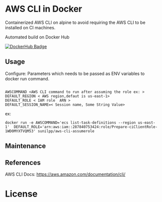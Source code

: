 # AWS CLI in Docker

Containerized AWS CLI on alpine to avoid requiring the AWS CLI to be installed on CI machines.

Automated build on Docker Hub

[![DockerHub Badge](https://hub.docker.com/v2/users/sunilpp/avatar/)](https://hub.docker.com/r/sunilpp/aws-cli-assumerole/)

## Usage

Configure:
 Parameters which needs to be passed as ENV variables to docker run command.

```

AWSCOMMAND <AWS CLI command to run after assuming the role ex: >
DEFAULT_REGION < AWS region,defaut is us-east-1>
DEFAULT_ROLE < IAM role  ARN >
DEFAULT_SESSION_NAME=< Session name, Some String Value>
```

ex:


```
docker run -e AWSCOMMAND='ecs list-task-definitions --region us-east-1'  DEFAULT_ROLE='arn:aws:iam::287840753424:role/Prepare-ciClientRole-1WD0MYXTVQM53' sunilpp/aws-cli-assumerole

```

## Maintenance 


## References

AWS CLI Docs: https://aws.amazon.com/documentation/cli/


# License

